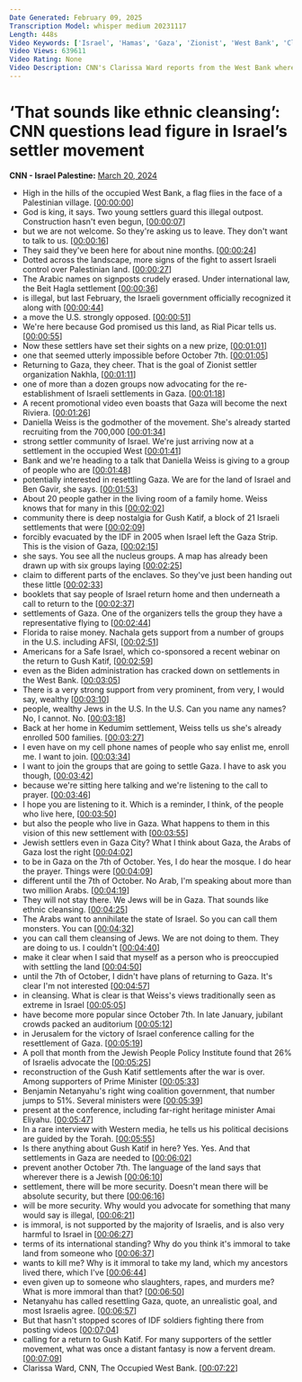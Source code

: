 ```yaml
---
Date Generated: February 09, 2025
Transcription Model: whisper medium 20231117
Length: 448s
Video Keywords: ['Israel', 'Hamas', 'Gaza', 'Zionist', 'West Bank', 'Clarissa Ward']
Video Views: 639611
Video Rating: None
Video Description: CNN's Clarissa Ward reports from the West Bank where the Jewish settler movement is seeking a new goal in the wake of the October 7th attack by Hamas. #CNN #News
---
```


# ‘That sounds like ethnic cleansing’: CNN questions lead figure in Israel’s settler movement
**CNN - Israel Palestine:** [March 20, 2024](https://www.youtube.com/watch?v=FkXJwErm8DM)
*  High in the hills of the occupied West Bank, a flag flies in the face of a Palestinian village. [[00:00:00](https://www.youtube.com/watch?v=FkXJwErm8DM&t=0.0s)]
*  God is king, it says. Two young settlers guard this illegal outpost. Construction hasn't even begun, [[00:00:07](https://www.youtube.com/watch?v=FkXJwErm8DM&t=7.76s)]
*  but we are not welcome. So they're asking us to leave. They don't want to talk to us. [[00:00:16](https://www.youtube.com/watch?v=FkXJwErm8DM&t=16.72s)]
*  They said they've been here for about nine months. [[00:00:24](https://www.youtube.com/watch?v=FkXJwErm8DM&t=24.16s)]
*  Dotted across the landscape, more signs of the fight to assert Israeli control over Palestinian land. [[00:00:27](https://www.youtube.com/watch?v=FkXJwErm8DM&t=27.12s)]
*  The Arabic names on signposts crudely erased. Under international law, the Beit Hagla settlement [[00:00:36](https://www.youtube.com/watch?v=FkXJwErm8DM&t=36.480000000000004s)]
*  is illegal, but last February, the Israeli government officially recognized it along with [[00:00:44](https://www.youtube.com/watch?v=FkXJwErm8DM&t=44.44s)]
*  a move the U.S. strongly opposed. [[00:00:51](https://www.youtube.com/watch?v=FkXJwErm8DM&t=51.08s)]
*  We're here because God promised us this land, as Rial Picar tells us. [[00:00:55](https://www.youtube.com/watch?v=FkXJwErm8DM&t=55.8s)]
*  Now these settlers have set their sights on a new prize, [[00:01:01](https://www.youtube.com/watch?v=FkXJwErm8DM&t=61.879999999999995s)]
*  one that seemed utterly impossible before October 7th. [[00:01:05](https://www.youtube.com/watch?v=FkXJwErm8DM&t=65.64s)]
*  Returning to Gaza, they cheer. That is the goal of Zionist settler organization Nakhla, [[00:01:11](https://www.youtube.com/watch?v=FkXJwErm8DM&t=71.0s)]
*  one of more than a dozen groups now advocating for the re-establishment of Israeli settlements in Gaza. [[00:01:18](https://www.youtube.com/watch?v=FkXJwErm8DM&t=78.12s)]
*  A recent promotional video even boasts that Gaza will become the next Riviera. [[00:01:26](https://www.youtube.com/watch?v=FkXJwErm8DM&t=86.12s)]
*  Daniella Weiss is the godmother of the movement. She's already started recruiting from the 700,000 [[00:01:34](https://www.youtube.com/watch?v=FkXJwErm8DM&t=94.84s)]
*  strong settler community of Israel. We're just arriving now at a settlement in the occupied West [[00:01:41](https://www.youtube.com/watch?v=FkXJwErm8DM&t=101.96s)]
*  Bank and we're heading to a talk that Daniella Weiss is giving to a group of people who are [[00:01:48](https://www.youtube.com/watch?v=FkXJwErm8DM&t=108.03999999999999s)]
*  potentially interested in resettling Gaza. We are for the land of Israel and Ben Gavir, she says. [[00:01:53](https://www.youtube.com/watch?v=FkXJwErm8DM&t=113.39999999999999s)]
*  About 20 people gather in the living room of a family home. Weiss knows that for many in this [[00:02:02](https://www.youtube.com/watch?v=FkXJwErm8DM&t=122.36s)]
*  community there is deep nostalgia for Gush Katif, a block of 21 Israeli settlements that were [[00:02:09](https://www.youtube.com/watch?v=FkXJwErm8DM&t=129.08s)]
*  forcibly evacuated by the IDF in 2005 when Israel left the Gaza Strip. This is the vision of Gaza, [[00:02:15](https://www.youtube.com/watch?v=FkXJwErm8DM&t=135.96s)]
*  she says. You see all the nucleus groups. A map has already been drawn up with six groups laying [[00:02:25](https://www.youtube.com/watch?v=FkXJwErm8DM&t=145.32000000000002s)]
*  claim to different parts of the enclaves. So they've just been handing out these little [[00:02:33](https://www.youtube.com/watch?v=FkXJwErm8DM&t=153.08s)]
*  booklets that say people of Israel return home and then underneath a call to return to the [[00:02:37](https://www.youtube.com/watch?v=FkXJwErm8DM&t=157.72s)]
*  settlements of Gaza. One of the organizers tells the group they have a representative flying to [[00:02:44](https://www.youtube.com/watch?v=FkXJwErm8DM&t=164.6s)]
*  Florida to raise money. Nachala gets support from a number of groups in the U.S. including AFSI, [[00:02:51](https://www.youtube.com/watch?v=FkXJwErm8DM&t=171.72s)]
*  Americans for a Safe Israel, which co-sponsored a recent webinar on the return to Gush Katif, [[00:02:59](https://www.youtube.com/watch?v=FkXJwErm8DM&t=179.16s)]
*  even as the Biden administration has cracked down on settlements in the West Bank. [[00:03:05](https://www.youtube.com/watch?v=FkXJwErm8DM&t=185.8s)]
*  There is a very strong support from very prominent, from very, I would say, wealthy [[00:03:10](https://www.youtube.com/watch?v=FkXJwErm8DM&t=190.52s)]
*  people, wealthy Jews in the U.S. In the U.S. Can you name any names? No, I cannot. No. [[00:03:18](https://www.youtube.com/watch?v=FkXJwErm8DM&t=198.92000000000002s)]
*  Back at her home in Kedumim settlement, Weiss tells us she's already enrolled 500 families. [[00:03:27](https://www.youtube.com/watch?v=FkXJwErm8DM&t=207.8s)]
*  I even have on my cell phone names of people who say enlist me, enroll me. I want to join. [[00:03:34](https://www.youtube.com/watch?v=FkXJwErm8DM&t=214.84s)]
*  I want to join the groups that are going to settle Gaza. I have to ask you though, [[00:03:42](https://www.youtube.com/watch?v=FkXJwErm8DM&t=222.12s)]
*  because we're sitting here talking and we're listening to the call to prayer. [[00:03:46](https://www.youtube.com/watch?v=FkXJwErm8DM&t=226.12s)]
*  I hope you are listening to it. Which is a reminder, I think, of the people who live here, [[00:03:50](https://www.youtube.com/watch?v=FkXJwErm8DM&t=230.28s)]
*  but also the people who live in Gaza. What happens to them in this vision of this new settlement with [[00:03:55](https://www.youtube.com/watch?v=FkXJwErm8DM&t=235.79999999999998s)]
*  Jewish settlers even in Gaza City? What I think about Gaza, the Arabs of Gaza lost the right [[00:04:02](https://www.youtube.com/watch?v=FkXJwErm8DM&t=242.2s)]
*  to be in Gaza on the 7th of October. Yes, I do hear the mosque. I do hear the prayer. Things were [[00:04:09](https://www.youtube.com/watch?v=FkXJwErm8DM&t=249.56s)]
*  different until the 7th of October. No Arab, I'm speaking about more than two million Arabs. [[00:04:19](https://www.youtube.com/watch?v=FkXJwErm8DM&t=259.08s)]
*  They will not stay there. We Jews will be in Gaza. That sounds like ethnic cleansing. [[00:04:25](https://www.youtube.com/watch?v=FkXJwErm8DM&t=265.40000000000003s)]
*  The Arabs want to annihilate the state of Israel. So you can call them monsters. You can [[00:04:32](https://www.youtube.com/watch?v=FkXJwErm8DM&t=272.36s)]
*  you can call them cleansing of Jews. We are not doing to them. They are doing to us. I couldn't [[00:04:40](https://www.youtube.com/watch?v=FkXJwErm8DM&t=280.12s)]
*  make it clear when I said that myself as a person who is preoccupied with settling the land [[00:04:50](https://www.youtube.com/watch?v=FkXJwErm8DM&t=290.28s)]
*  until the 7th of October, I didn't have plans of returning to Gaza. It's clear I'm not interested [[00:04:57](https://www.youtube.com/watch?v=FkXJwErm8DM&t=297.15999999999997s)]
*  in cleansing. What is clear is that Weiss's views traditionally seen as extreme in Israel [[00:05:05](https://www.youtube.com/watch?v=FkXJwErm8DM&t=305.08s)]
*  have become more popular since October 7th. In late January, jubilant crowds packed an auditorium [[00:05:12](https://www.youtube.com/watch?v=FkXJwErm8DM&t=312.11999999999995s)]
*  in Jerusalem for the victory of Israel conference calling for the resettlement of Gaza. [[00:05:19](https://www.youtube.com/watch?v=FkXJwErm8DM&t=319.32s)]
*  A poll that month from the Jewish People Policy Institute found that 26% of Israelis advocate the [[00:05:25](https://www.youtube.com/watch?v=FkXJwErm8DM&t=325.88s)]
*  reconstruction of the Gush Katif settlements after the war is over. Among supporters of Prime Minister [[00:05:33](https://www.youtube.com/watch?v=FkXJwErm8DM&t=333.24s)]
*  Benjamin Netanyahu's right wing coalition government, that number jumps to 51%. Several ministers were [[00:05:39](https://www.youtube.com/watch?v=FkXJwErm8DM&t=339.8s)]
*  present at the conference, including far-right heritage minister Amai Eliyahu. [[00:05:47](https://www.youtube.com/watch?v=FkXJwErm8DM&t=347.72s)]
*  In a rare interview with Western media, he tells us his political decisions are guided by the Torah. [[00:05:55](https://www.youtube.com/watch?v=FkXJwErm8DM&t=355.0s)]
*  Is there anything about Gush Katif in here? Yes. Yes. And that settlements in Gaza are needed to [[00:06:02](https://www.youtube.com/watch?v=FkXJwErm8DM&t=362.36s)]
*  prevent another October 7th. The language of the land says that wherever there is a Jewish [[00:06:10](https://www.youtube.com/watch?v=FkXJwErm8DM&t=370.20000000000005s)]
*  settlement, there will be more security. Doesn't mean there will be absolute security, but there [[00:06:16](https://www.youtube.com/watch?v=FkXJwErm8DM&t=376.6s)]
*  will be more security. Why would you advocate for something that many would say is illegal, [[00:06:21](https://www.youtube.com/watch?v=FkXJwErm8DM&t=381.56s)]
*  is immoral, is not supported by the majority of Israelis, and is also very harmful to Israel in [[00:06:27](https://www.youtube.com/watch?v=FkXJwErm8DM&t=387.96000000000004s)]
*  terms of its international standing? Why do you think it's immoral to take land from someone who [[00:06:37](https://www.youtube.com/watch?v=FkXJwErm8DM&t=397.40000000000003s)]
*  wants to kill me? Why is it immoral to take my land, which my ancestors lived there, which I've [[00:06:44](https://www.youtube.com/watch?v=FkXJwErm8DM&t=404.44s)]
*  even given up to someone who slaughters, rapes, and murders me? What is more immoral than that? [[00:06:50](https://www.youtube.com/watch?v=FkXJwErm8DM&t=410.44s)]
*  Netanyahu has called resettling Gaza, quote, an unrealistic goal, and most Israelis agree. [[00:06:57](https://www.youtube.com/watch?v=FkXJwErm8DM&t=417.48s)]
*  But that hasn't stopped scores of IDF soldiers fighting there from posting videos [[00:07:04](https://www.youtube.com/watch?v=FkXJwErm8DM&t=424.84s)]
*  calling for a return to Gush Katif. For many supporters of the settler movement, what was once a distant fantasy is now a fervent dream. [[00:07:09](https://www.youtube.com/watch?v=FkXJwErm8DM&t=429.96s)]
*  Clarissa Ward, CNN, The Occupied West Bank. [[00:07:22](https://www.youtube.com/watch?v=FkXJwErm8DM&t=442.68s)]
